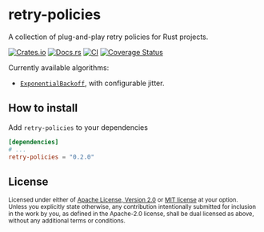 # retry-policies

A collection of plug-and-play retry policies for Rust projects.

[![Crates.io](https://img.shields.io/crates/v/retry-policies.svg)](https://crates.io/crates/retry-policies)
[![Docs.rs](https://docs.rs/retry-policies/badge.svg)](https://docs.rs/retry-policies)
[![CI](https://github.com/TrueLayer/retry-policies/workflows/CI/badge.svg)](https://github.com/TrueLayer/retry-policies/actions)
[![Coverage Status](https://coveralls.io/repos/github/TrueLayer/rust-retry-policies/badge.svg?branch=main&t=d56f4Y)](https://coveralls.io/github/TrueLayer/rust-retry-policies?branch=main)

Currently available algorithms:

- [`ExponentialBackoff`](https://docs.rs/retry-policies/latest/retry_policies/policies/struct.ExponentialBackoff.html),
  with configurable jitter.

## How to install

Add `retry-policies` to your dependencies

```toml
[dependencies]
# ...
retry-policies = "0.2.0"
```

## License

<!-- markdownlint-disable MD033 -->

<sup>
Licensed under either of <a href="LICENSE-APACHE">Apache License, Version
2.0</a> or <a href="LICENSE-MIT">MIT license</a> at your option.
</sup>

<br>

<sub>
Unless you explicitly state otherwise, any contribution intentionally submitted
for inclusion in the work by you, as defined in the Apache-2.0 license, shall be
dual licensed as above, without any additional terms or conditions.
</sub>
